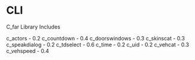 # CLI
C_far Library Includes

c_actors - 0.2
c_countdown - 0.4
c_doorswindows - 0.3
c_skinscat - 0.3
c_speakdialog - 0.2
c_tdselect - 0.6
c_time - 0.2
c_uid - 0.2
c_vehcat - 0.3
c_vehspeed - 0.4
